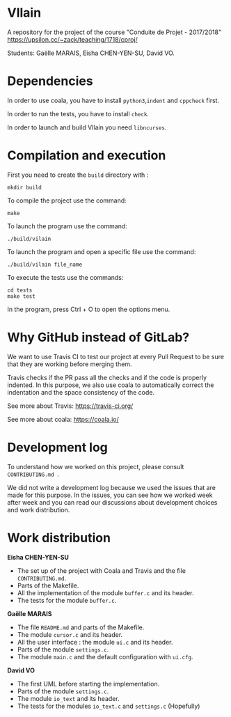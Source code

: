 # VIlain

A repository for the project of the course "Conduite de Projet - 2017/2018" <https://upsilon.cc/~zack/teaching/1718/cproj/>

Students: Gaëlle MARAIS, Eisha CHEN-YEN-SU, David VO.

# Dependencies

In order to use coala, you have to install `python3`,`indent` and `cppcheck` first.

In order to run the tests, you have to install `check`.

In order to launch and build VIlain you need `libncurses`.

# Compilation and execution

First you need to create the `build` directory with :
```
mkdir build
```

To compile the project use the command:
```
make
```

To launch the program use the command:
```
./build/vilain
```
To launch the program and open a specific file use the command:
```
./build/vilain file_name
```
To execute the tests use the commands:
```
cd tests
make test
```

In the program, press Ctrl + O to open the options menu.


# Why GitHub instead of GitLab?
We want to use Travis CI to test our project at every Pull Request to be sure
that they are working before merging them.

Travis checks if the PR pass all the checks and if the code is properly indented.
In this purpose, we also use coala to automatically correct the indentation and
the space consistency of the code.

See more about Travis: <https://travis-ci.org/>

See more about coala: <https://coala.io/>

# Development log
To understand how we worked on this project, please consult `CONTRIBUTING.md `.

We did not write a development log because we used the issues that are made for this purpose. In the issues, you can see how we worked week after week and you can read our discussions about development choices and work distribution.

# Work distribution

**Eisha CHEN-YEN-SU**
- The set up of the project with Coala and Travis and the file `CONTRIBUTING.md`.
- Parts of the Makefile.
- All the implementation of the module `buffer.c` and its header.
- The tests for the module `buffer.c`.


**Gaëlle MARAIS**
- The file `README.md` and parts of the Makefile.
- The module `cursor.c` and its header.
- All the user interface : the module `ui.c` and its header.
- Parts of the module `settings.c`.
- The module `main.c` and the default configuration with `ui.cfg`.

**David VO**
- The first UML before starting the implementation.
- Parts of the module `settings.c`.
- The module `io_text` and its header.
- The tests for the modules `io_text.c` and `settings.c` (Hopefully)
